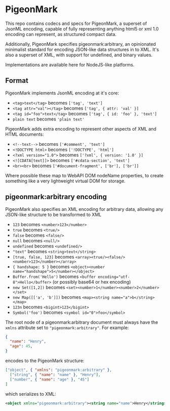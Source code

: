# PigeonMark

This repo contains codecs and specs for PigeonMark, a superset of JsonML encoding, capable of fully representing anything html5 or xml 1.0 encoding can represent, as structured compact data.

Additionally, PigeonMark specifies pigeonmark:arbitrary, an opinionated minimalist standard for encoding JSON-like data structures in to XML. It's also a superset of XML, with support for undefined, and binary values.

Implementations are available here for NodeJS-like platforms.

## Format

PigeonMark implements JsonML encoding at it's core:

 - `<tag>text</tag>` becomes `['tag', 'text']`
 - `<tag attr="val"></tag>` becomes `['tag', { attr: 'val' }]`
 - `<tag id="foo">text</tag>` becomes `['tag', { id: 'foo' }, 'text']`
 - `plain text` becomes `'plain text'`

PigeonMark adds extra encoding to represent other aspects of XML and HTML documents:

 - `<!--text-->` becomes `['#comment', 'text']`
 - `<!DOCTYPE html>` becomes `['!DOCTYPE', 'html']`
 - `<?xml version="1.0">` becomes `['?xml', { version: '1.0' }]`
 - `<![CDATA[text]]>` becomes `['#cdata-section', 'text']`
 - `<br><br>` becomes `['#document-fragment', ['br'], ['br']]`

Where possible these map to WebAPI DOM nodeName properties, to create something like a very lightweight virtual DOM for storage.

## pigeonmark:arbitrary encoding

PigeonMark also specifies an XML encoding for arbitrary data, allowing any JSON-like structure to be transformed to XML

 - `123` becomes `<number>123</number>`
 - `true` becomes `<true/>`
 - `false` becomes `<false/>`
 - `null` becomes `<null/>`
 - `undefined` becomes `<undefined/>`
 - `"text"` becomes `<string>text</string>`
 - `[true, false, 123]` becomes `<array><true/><false/><number>123</number></array>`
 - `{ handshape: 5 }` becomes `<object><number name="handshape">5</number></object>`
 - `Buffer.from('Hello')` becomes `<buffer encoding="utf-8">Hello</buffer>` (or possibly base64 or hex encoding)
 - `new Set([1,2])` becomes `<set><number>1</number><number>2</number></set>`
 - `new Map([['a', 'b']])` becomes `<map><string name="a">b</string></map>`
 - `123n` becomes `<bigint>123</bigint>`
 - `Symbol('foo')` becomes `<symbol id="0">foo</symbol>`

The root node of a pigeonmark:arbitrary document must always have the `xmlns` attribute set to `"pigeonmark:arbitrary"`. For example:

```json
{
  "name": "Henry",
  "age": 45,
}
```

encodes to the PigeonMark structure:

```json
["object", { "xmlns": "pigeonmark:arbitrary" },
  ["string", { "name": "name" }, "Henry"],
  ["number", { "name": "age" }, "45"]
]
```

which serializes to XML:

```xml
<object xmlns="pigeonmark:arbitrary"><string name="name">Henry</string><number name="age">45</number></object>
```